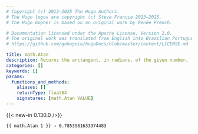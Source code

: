 ```yaml
---
# Copyright (c) 2013–2025 The Hugo Authors.
# The Hugo logos are copyright (c) Steve Francia 2013–2025.
# The Hugo Gopher is based on an original work by Renée French.

# Documentation licensed under the Apache License, Version 2.0.
# The original work was translated from English into Brazilian Portuguese.
# https://github.com/gohugoio/hugoDocs/blob/master/content/LICENSE.md

title: math.Atan
description: Returns the arctangent, in radians, of the given number.
categories: []
keywords: []
params:
  functions_and_methods:
    aliases: []
    returnType: float64
    signatures: [math.Atan VALUE]
---
```


{{< new-in 0.130.0 />}}

```go-html-template
{{ math.Atan 1 }} → 0.7853981633974483
```
